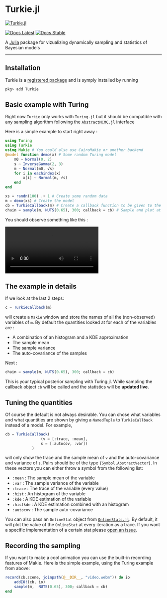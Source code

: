 # Turkie.jl
[![Turkie.jl](assets/Turkie-logo.png)](https://github.com/theogf/Turkie.jl)

[![Docs Latest](https://img.shields.io/badge/docs-dev-blue.svg)](https://theogf.github.io/Turkie.jl/dev)
[![Docs Stable](https://img.shields.io/badge/docs-stable-blue.svg)](https://theogf.github.io/Turkie.jl/stable)

A [Julia](http://julialang.org) package for vizualizing dynamically sampling and statistics of Bayesian models
***

## Installation

Turkie is a [registered package](http://pkg.julialang.org) and is symply installed by running
```julia
pkg> add Turkie
```

## Basic example with Turing

Right now `Turkie` only works with `Turing.jl` but it should be compatible with any sampling algorithm following the [`AbstractMCMC.jl`](https://github.com/TuringLang/AbstractMCMC.jl) interface

Here is a simple example to start right away :
```julia
using Turing
using Turkie
using Makie # You could also use CairoMakie or another backend
@model function demo(x) # Some random Turing model
    m0 ~ Normal(0, 2)
    s ~ InverseGamma(2, 3)
    m ~ Normal(m0, √s)
    for i in eachindex(x)
        x[i] ~ Normal(m, √s)
    end
end

xs = randn(100) .+ 1 # Create some random data
m = demo(xs) # Create the model
cb = TurkieCallback(m) # Create a callback function to be given to the sample
chain = sample(m, NUTS(0.65), 300; callback = cb) # Sample and plot at the same time
```

You should observe something like this :

![Turkie Video](assets/Turkie-demo.webm)

## The example in details


If we look at the last 2 steps:
```julia
c = TurkieCallback(m)
```
will create a `Makie` window and store the names of all the (non-observed) variables of `m`.
By default the quantities looked at for each of the variables are :
 - A combination of an histogram and a KDE approximation
 - The sample mean
 - The sample variance
 - The auto-covariance of the samples

Next :
```julia
chain = sample(m, NUTS(0.65), 300; callback = cb) 
```
This is your typical posterior sampling with Turing.jl.
While sampling the callback object `cb` will be called and the statistics will be **updated live**.

## Tuning the quantities

Of course the default is not always desirable.
You can chose what variables and what quantities are shown by giving a `NamedTuple` to `TurkieCallback` instead of a model.
For example,
```julia
cb = TurkieCallback(
                (v = [:trace, :mean],
                s = [:autocov, :var])
            )
```
will only show the trace and the sample mean of `v` and the auto-covariance and variance of `s`.
Pairs should be of the type `{Symbol,AbstractVector}`.
In these vectors you can either throw a symbol from the following list:
- `:mean` : The sample mean of the variable
- `:var` : The sample variance of the variable
- `:trace` : The trace of the variable (every value)
- `:hist` : An histogram of the variable
- `:kde` : A KDE estimation of the variable
- `:histkde` : A KDE estimation combined with an histogram
- `:autocov` : The sample auto-covariance

You can also pass an `OnlineStat` object from [`OnlineStats.jl`](https://github.com/joshday/OnlineStats.jl).
By default, it will plot the value of the `OnlineStat` at every iteration as a trace.
If you want a specific implementation of a certain stat please [open an issue](https://github.com/theogf/Turkie.jl/issues/new).

## Recording the sampling

If you want to make a cool animation you can use the built-in recording features of Makie.
Here is the simple example, using the Turing example from above:
```julia
record(cb.scene, joinpath(@__DIR__, "video.webm")) do io
    addIO!(cb, io)
    sample(m,  NUTS(0.65), 300; callback = cb)
end
```
